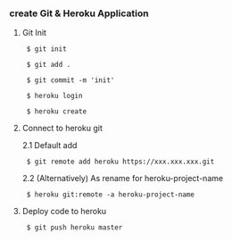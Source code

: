 ### create Git & Heroku Application

1. Git Init

        $ git init

        $ git add .

        $ git commit -m 'init'

        $ heroku login

        $ heroku create

2. Connect to heroku git

    2.1 Default add

        $ git remote add heroku https://xxx.xxx.xxx.git

    2.2 (Alternatively) As rename for heroku-project-name

        $ heroku git:remote -a heroku-project-name

3. Deploy code to heroku

        $ git push heroku master